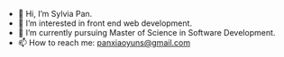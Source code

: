 - 👋 Hi, I’m Sylvia Pan.
- 👀 I’m interested in front end web development.
- 🌱 I’m currently pursuing Master of Science in Software Development.
- 📫 How to reach me: panxiaoyuns@gmail.com

<!---
sylviapa/sylviapa is a ✨ special ✨ repository because its `README.md` (this file) appears on your GitHub profile.
You can click the Preview link to take a look at your changes.
--->
